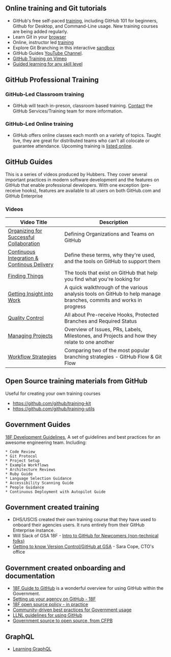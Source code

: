 ## Online training and Git tutorials
* GitHub's free self-paced [training](https://github.github.io/on-demand), including GitHub 101 for beginners, Github for Desktop, and Command-Line usage. New training courses are being added regularly.
* Learn Git in your [browser](https://try.github.io/)
* Online, instructor led [training](https://services.github.com/training/)
* Explore Git Branching in this interactive [sandbox](http://learngitbranching.js.org/)
* GitHub Guides [YouTube Channel](https://www.youtube.com/c/githubguides). 
* [GitHub Training on Vimeo](https://vimeo.com/channels/797771)
* [Guided learning for any skill level](https://services.github.com/resources/learning-path/)

## GitHub Professional Training
### GitHub-Led Classroom training
* GitHub will teach in-preson, classroom based training. [Contact](https://services.github.com/contact/) the GitHub Services/Training team for more information.
### GitHub-Led Online training
* GitHub offers online classes each month on a variety of topics. Taught live, they are great for distributed teams who can't all colocate or guarantee attendance. Upcoming training is [listed online](https://services.github.com/training/#public).

## GitHub Guides
This is a series of videos produced by Hubbers. They cover several important practices in modern software development and the features on GitHub that enable professional developers. With one exception (pre-receive hooks), features are available to all users on both GitHub.com and GitHub Enterprise

### Videos
| Video Title | Description |
|--|--|
| [Organizing for Successful Collaboration](https://vimeo.com/179075921/a774e76f4f) | Defining Organizations and Teams on GitHub |
| [Continuous Integration & Continous Delivery](https://youtu.be/xSv_m3KhUO8) | Define these terms, why they're used, and the tools on GitHub to support them |
| [Finding Things](https://youtu.be/F1ss7Lv15cw) | The tools that exist on GitHub that help you find what you're looking for |
| [Getting Insight into Work](https://youtu.be/wq1LGr2j1Fw) | A quick walkthrough of the various analysis tools on GitHub to help manage branches, commits and works in progress |
| [Quality Control](https://youtu.be/gJDtC_tp5w4) | All about Pre-receive Hooks, Protected Branches and Required Status |
| [Managing Projects](https://youtu.be/nI5VdsVl0FM) | Overview of Issues, PRs, Labels, Milestones, and Projects and how they relate to one another |
| [Workflow Strategies](https://youtu.be/aJnFGMclhU8) | Comparing two of the most popular branching strategies - GitHub Flow & Git Flow |

## Open Source training materials from GitHub
Useful for creating your own training courses
* https://github.com/github/training-kit
* https://github.com/github/training-utils

## Government Guides
[18F Development Guidelines](https://github.com/18F/development-guide), A set of guidelines and best practices for an awesome engineering team. Including:
```
* Code Review
* Git Protocol
* Project Setup
* Example Workflows
* Architecture Reviews
* Ruby Guide
* Language Selection Guidance
* Accessibility Scanning Guide
* People Guidance
* Continuous Deployment with Autopilot Guide
```

## Government created training
* DHS/USCIS created their own training course that they have used to onboard their agencies users. It runs entirely from their GitHub Enterprise instance.
* Will Slack of GSA 18F - [Intro to GitHub for Newcomers (non-technical folks)](https://youtu.be/uNa9GOtM6NE) 
* [Getting to know Version Control/GitHub at GSA](https://saracope.github.io/github-techtalk/) - Sara Cope, CTO's office

## Government created onboarding and documentation
* [18F Guide to GitHub](https://handbook.18f.gov/github/) is a wonderful overview for using GitHub within the Government.
* [Setting up your agency on GitHub - 18F](https://pages.18f.gov/open-source-program/setting-up-github/)
* [18F open source policy - in practice](https://github.com/18F/open-source-policy/blob/master/practice.md)
* [Community-driven best practices for Government usage](http://government.github.io/best-practices/)
* [LLNL guidelines for using GitHub](https://software.llnl.gov/about/using-github/)
* [Government source to open source, from CFPB](https://github.com/cfpb/open-source-checklist)

## GraphQL
- [Learning GraphQL](https://learngraphql.com/)
